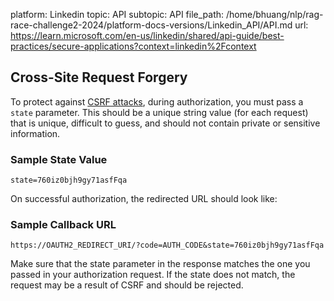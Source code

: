 platform: Linkedin
topic: API
subtopic: API
file_path: /home/bhuang/nlp/rag-race-challenge2-2024/platform-docs-versions/Linkedin_API/API.md
url: https://learn.microsoft.com/en-us/linkedin/shared/api-guide/best-practices/secure-applications?context=linkedin%2Fcontext

## Cross-Site Request Forgery

To protect against [CSRF attacks](http://en.wikipedia.org/wiki/Cross-site_request_forgery), during authorization, you must pass a `state` parameter. This should be a unique string value (for each request) that is unique, difficult to guess, and should not contain private or sensitive information.

### Sample State Value

    state=760iz0bjh9gy71asfFqa
    

On successful authorization, the redirected URL should look like:

### Sample Callback URL

    https://OAUTH2_REDIRECT_URI/?code=AUTH_CODE&state=760iz0bjh9gy71asfFqa
    

Make sure that the state parameter in the response matches the one you passed in your authorization request. If the state does not match, the request may be a result of CSRF and should be rejected.